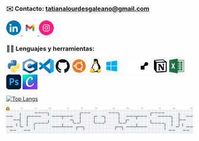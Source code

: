 ### ✉️ Contacto: **tatianalourdesgaleano@gmail.com** 
<a href="https://www.linkedin.com/in/tatiana-galeano/" target="_blank">
  <img src="assets/LinkedIn.gif" alt="LinkedIn" width="40" height="40">
</a> <a href="mailto:tatianalourdesgaleano@gmail.com" target="_blank">
  <img src="assets/mail.gif" alt="Email" width="40" height="40">
</a> <a href="https://www.instagram.com/lourtati" target="_blank">
  <img src="assets/insta.gif" alt="Instagram" width="40" height="40"></a>


### 👩‍💻 Lenguajes y herramientas:
<a href="https://www.python.org/" target="_blank">
  <img src="assets/python.svg" alt="Python" width="40" height="40"></a>
<a href="https://www.c-language.org/" target="_blank">
  <img src="assets/c.png" alt="C" width="40" height="40"></a>
<a href="https://code.visualstudio.com/" target="_blank">
  <img src="assets/vscode.svg" alt="VSCode" width="40" height="40"></a>
<a href="https://github.com/" target="_blank">
  <img src="assets/github.svg" alt="GitHub" width="40" height="40"></a>
<a href="https://ubuntu.com/desktop/" target="_blank">
  <img src="assets/ubuntu.png" alt="Ubuntu Desktop" width="40" height="40"></a>
<a href="https://www.kernel.org/category/about.html" target="_blank">
  <img src="assets/linux.svg" alt="Linux" width="40" height="40"></a>
<a href="https://www.microsoft.com/en-en/windows/?r=1" target="_blank">
  <img src="assets/win.png" alt="Windows" width="40" height="40"></a>
<a href="https://railway.com/" target="_blank">
  <img src="assets/railway.svg" alt="Railway" width="40" height="40"></a>
<a href="https://render.com/" target="_blank">
  <img src="assets/render.jpg" alt="Render" width="40" height="40"></a>
<a href="https://www.notion.so/" target="_blank">
  <img src="assets/notion.png" alt="Notion" width="40" height="40"></a>
<a href="https://www.microsoft.com/es-ar/microsoft-365/excel" target="_blank">
  <img src="assets/excel.png" alt="Microsoft Excel" width="40" height="40"></a>
<a href="https://www.adobe.com/products/photoshop.html" target="_blank">
  <img src="assets/ps.png" alt="Adobe Photoshop" width="40" height="40"></a>
<a href="https://www.canva.com/" target="_blank">
  <img src="assets/canva.png" alt="Canva" width="40" height="40"></a>


  
[![Top Langs](https://github-readme-stats.vercel.app/api/top-langs/?username=galeanotatiana&layout=pie)](https://github.com/anuraghazra/github-readme-stats)


<picture>
    <source media="(prefers-color-scheme: dark)" srcset="https://raw.githubusercontent.com/galeanotatiana/galeanotatiana/output/pacman-contribution-graph-dark.svg">
    <source media="(prefers-color-scheme: light)" srcset="https://raw.githubusercontent.com/galeanotatiana/galeanotatiana/output/pacman-contribution-graph.svg">
    <img alt="pacman contribution graph" src="https://raw.githubusercontent.com/galeanotatiana/galeanotatiana/output/pacman-contribution-graph.svg">
</picture>
